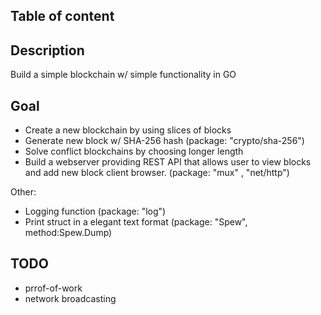 ## Table of content

## Description

Build a simple blockchain w/ simple functionality in GO

## Goal
- Create a new blockchain by using slices of blocks 
- Generate new block w/ SHA-256 hash (package: "crypto/sha-256")
- Solve conflict blockchains by choosing longer length
- Build a webserver providing REST API that allows user to view blocks and add new block client browser. (package: "mux" , "net/http")

Other:
- Logging function (package: "log")
- Print struct in a elegant text format (package: "Spew", method:Spew.Dump)


## TODO 
- prrof-of-work 
- network broadcasting
